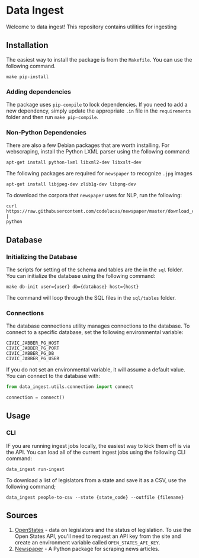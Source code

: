 # Data Ingest

Welcome to data ingest! This repository contains utilities for ingesting

## Installation

The easiest way to install the package is from the `Makefile`. You can use the following
command.

```
make pip-install
```


### Adding dependencies

The package uses `pip-compile` to lock dependencies. If you need to add a new
dependency, simply update the appropriate `.in` file in the `requirements` folder and
then run `make pip-compile`.

### Non-Python Dependencies

There are also a few Debian packages that are worth installing. For webscraping,
install the Python LXML parser using the following command:

```
apt-get install python-lxml libxml2-dev libxslt-dev
```

The following packages are required for `newspaper` to recognize `.jpg` images
```
apt-get install libjpeg-dev zlib1g-dev libpng-dev
```

To download the corpora that `newspaper` uses for NLP, run the following:
```
curl https://raw.githubusercontent.com/codelucas/newspaper/master/download_corpora.py |
python
```

## Database

### Initializing the Database

The scripts for setting of the schema and tables are the in the `sql` folder. You can
initialize the database using the following command:

```
make db-init user={user} db={database} host={host}
```

The command will loop through the SQL files in the `sql/tables` folder.

### Connections

The database connections utility manages connections to the database. To connect to a
specific database, set the following environmental variable:

```
CIVIC_JABBER_PG_HOST
CIVIC_JABBER_PG_PORT
CIVIC_JABBER_PG_DB
CIVIC_JABBER_PG_USER
```

If you do not set an environmental variable, it will assume a default value. You can
connect to the database with:

```python
from data_ingest.utils.connection import connect

connection = connect()

```

## Usage

### CLI

IF you are running ingest jobs locally, the easiest way to kick them off is via the API.
You can load all of the current ingest jobs using the following CLI command:

```
data_ingest run-ingest
```

To download a list of legislators from a state and save it as a CSV, use the following
command;

```
data_ingest people-to-csv --state {state_code} --outfile {filename}
```

## Sources

1. [OpenStates](https://openstates.org) - data on legislators and the status of legislation. To use the Open States API, you'll need to request an API key from the site and create an environment variable called `OPEN_STATES_API_KEY`.
2. [Newspaper](https://newspaper.readthedocs.io) - A Python package for scraping news
   articles.

